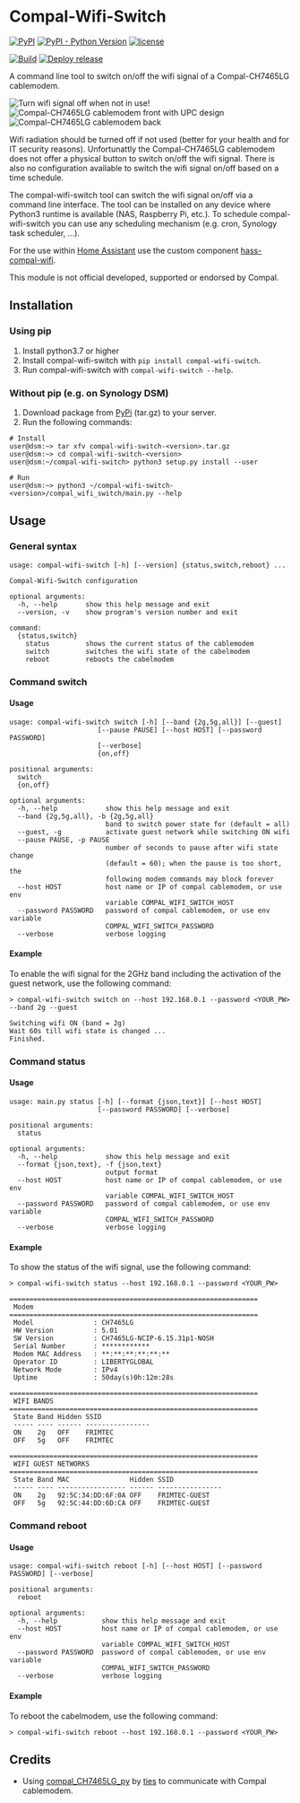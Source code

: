 # Compal-Wifi-Switch
[![PyPI](https://img.shields.io/pypi/v/compal-wifi-switch.svg)](https://pypi.org/project/compal-wifi-switch/)
[![PyPI - Python Version](https://img.shields.io/pypi/pyversions/compal-wifi-switch.svg)](https://pypi.org/project/compal-wifi-switch/)
[![license](https://img.shields.io/badge/License-Apache%202.0-blue.svg)](https://opensource.org/licenses/Apache-2.0)

[![Build](https://github.com/frimtec/compal-wifi-switch/workflows/Build/badge.svg)](https://github.com/frimtec/compal-wifi-switch/actions?query=workflow%3ABuild)
[![Deploy release](https://github.com/frimtec/compal-wifi-switch/workflows/Deploy%20release/badge.svg)](https://github.com/frimtec/compal-wifi-switch/actions?query=workflow%3A%22Deploy+release%22)

A command line tool to switch on/off the wifi signal of a Compal-CH7465LG cablemodem.

![Turn wifi signal off when not in use!](images/icon.png)
![Compal-CH7465LG cablemodem front with UPC design](images/compal_modem-front-upc-design.png)
![Compal-CH7465LG cablemodem back](images/compal_modem_back.png)

Wifi radiation should be turned off if not used (better for your health and for IT security reasons). 
Unfortunattly the Compal-CH7465LG cablemodem does not offer a physical button to switch on/off the wifi signal.
There is also no configuration available to switch the wifi signal on/off based on a time schedule.

The compal-wifi-switch tool can switch the wifi signal on/off via a command line interface. 
The tool can be installed on any device where Python3 runtime is available (NAS, Raspberry Pi, etc.). 
To schedule compal-wifi-switch you can use any scheduling mechanism (e.g. cron, Synology task scheduler, ...).

For the use within [Home Assistant](https://www.home-assistant.io/) use the custom component [hass-compal-wifi](https://github.com/frimtec/hass-compal-wifi).

This module is not official developed, supported or endorsed by Compal.

## Installation
### Using pip
1. Install python3.7 or higher
1. Install compal-wifi-switch with ```pip install compal-wifi-switch```.
1. Run compal-wifi-switch with ```compal-wifi-switch --help```.

### Without pip (e.g. on Synology DSM)
1. Download package from [PyPi](https://pypi.org/project/compal-wifi-switch/#files) (tar.gz) to your server.
1. Run the following commands:
```
# Install
user@dsm:~> tar xfv compal-wifi-switch-<version>.tar.gz
user@dsm:~> cd compal-wifi-switch-<version>
user@dsm:~/compal-wifi-switch> python3 setup.py install --user

# Run
user@dsm:~> python3 ~/compal-wifi-switch-<version>/compal_wifi_switch/main.py --help
```

## Usage

### General syntax
```
usage: compal-wifi-switch [-h] [--version] {status,switch,reboot} ...

Compal-Wifi-Switch configuration

optional arguments:
  -h, --help       show this help message and exit
  --version, -v    show program's version number and exit

command:
  {status,switch}
    status         shows the current status of the cablemodem
    switch         switches the wifi state of the cabelmodem  
    reboot         reboots the cabelmodem      
```

### Command switch
#### Usage
```
usage: compal-wifi-switch switch [-h] [--band {2g,5g,all}] [--guest]
                      [--pause PAUSE] [--host HOST] [--password PASSWORD]
                      [--verbose]
                      {on,off}

positional arguments:
  switch
  {on,off}

optional arguments:
  -h, --help            show this help message and exit
  --band {2g,5g,all}, -b {2g,5g,all}
                        band to switch power state for (default = all)
  --guest, -g           activate guest network while switching ON wifi
  --pause PAUSE, -p PAUSE
                        number of seconds to pause after wifi state change
                        (default = 60); when the pause is too short, the
                        following modem commands may block forever
  --host HOST           host name or IP of compal cablemodem, or use env
                        variable COMPAL_WIFI_SWITCH_HOST
  --password PASSWORD   password of compal cablemodem, or use env variable
                        COMPAL_WIFI_SWITCH_PASSWORD
  --verbose             verbose logging
```
#### Example
To enable the wifi signal for the 2GHz band including the activation of the guest network, use the following command:
```
> compal-wifi-switch switch on --host 192.168.0.1 --password <YOUR_PW> --band 2g --guest

Switching wifi ON (band = 2g)
Wait 60s till wifi state is changed ...
Finished.
```

### Command status
#### Usage
```
usage: main.py status [-h] [--format {json,text}] [--host HOST]
                      [--password PASSWORD] [--verbose]

positional arguments:
  status

optional arguments:
  -h, --help            show this help message and exit
  --format {json,text}, -f {json,text}
                        output format
  --host HOST           host name or IP of compal cablemodem, or use env
                        variable COMPAL_WIFI_SWITCH_HOST
  --password PASSWORD   password of compal cablemodem, or use env variable
                        COMPAL_WIFI_SWITCH_PASSWORD
  --verbose             verbose logging
```

#### Example
To show the status of the wifi signal, use the following command:
```
> compal-wifi-switch status --host 192.168.0.1 --password <YOUR_PW>

==============================================================
 Modem
==============================================================
 Model               : CH7465LG
 HW Version          : 5.01
 SW Version          : CH7465LG-NCIP-6.15.31p1-NOSH
 Serial Number       : ************
 Modem MAC Address   : **:**:**:**:**:**
 Operator ID         : LIBERTYGLOBAL
 Network Mode        : IPv4
 Uptime              : 50day(s)0h:12m:28s

==============================================================
 WIFI BANDS
==============================================================
 State Band Hidden SSID
 ----- ---- ------ ----------------
 ON    2g   OFF    FRIMTEC
 OFF   5g   OFF    FRIMTEC

==============================================================
 WIFI GUEST NETWORKS
==============================================================
 State Band MAC               Hidden SSID
 ----- ---- ----------------- ------ ----------------
 ON    2g   92:5C:34:DD:6F:0A OFF    FRIMTEC-GUEST
 OFF   5g   92:5C:44:DD:6D:CA OFF    FRIMTEC-GUEST

```

### Command reboot
#### Usage
```
usage: compal-wifi-switch reboot [-h] [--host HOST] [--password PASSWORD] [--verbose]

positional arguments:
  reboot

optional arguments:
  -h, --help           show this help message and exit
  --host HOST          host name or IP of compal cablemodem, or use env
                       variable COMPAL_WIFI_SWITCH_HOST
  --password PASSWORD  password of compal cablemodem, or use env variable
                       COMPAL_WIFI_SWITCH_PASSWORD
  --verbose            verbose logging
```

#### Example
To reboot the cabelmodem, use the following command:
```
> compal-wifi-switch reboot --host 192.168.0.1 --password <YOUR_PW>
```

## Credits
* Using [compal_CH7465LG_py](https://github.com/ties/compal_CH7465LG_py) by [ties](https://github.com/ties/) to communicate with Compal cablemodem.
